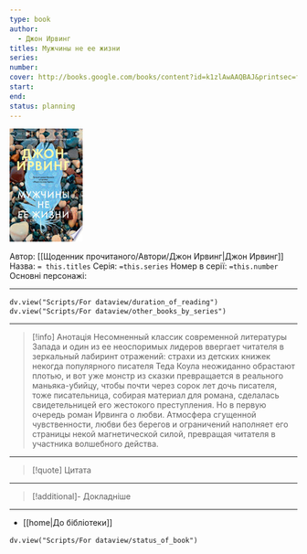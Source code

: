 ```yaml
---
type: book
author:
  - Джон Ирвинг
titles: Мужчины не ее жизни
series: 
number: 
cover: http://books.google.com/books/content?id=k1zlAwAAQBAJ&printsec=frontcover&img=1&zoom=1&edge=curl&source=gbs_api
start: 
end: 
status: planning
---
```

![cover|150](media/cover!150-520.jpg)

Автор: [[Щоденник прочитаного/Автори/Джон Ирвинг|Джон Ирвинг]]
Назва: `= this.titles`
Серія:  `=this.series`
Номер в серії: `=this.number`
Основні персонажі:

---
```dataviewjs
dv.view("Scripts/For dataview/duration_of_reading")
dv.view("Scripts/For dataview/other_books_by_series")
```

---
>[!info] Анотація
>Несомненный классик современной литературы Запада и один из ее неоспоримых лидеров ввергает читателя в зеркальный лабиринт отражений: страхи из детских книжек некогда популярного писателя Теда Коула неожиданно обрастают плотью, и вот уже монстр из сказки превращается в реального маньяка-убийцу, чтобы почти через сорок лет дочь писателя, тоже писательница, собирая материал для романа, сделалась свидетельницей его жестокого преступления. Но в первую очередь роман Ирвинга о любви. Атмосфера сгущенной чувственности, любви без берегов и ограничений наполняет его страницы некой магнетической силой, превращая читателя в участника волшебного действа.
___

>[!quote] Цитата

---
>[!additional]- Докладніше

---

- [[home|До бібліотеки]]

```dataviewjs
dv.view("Scripts/For dataview/status_of_book")
```